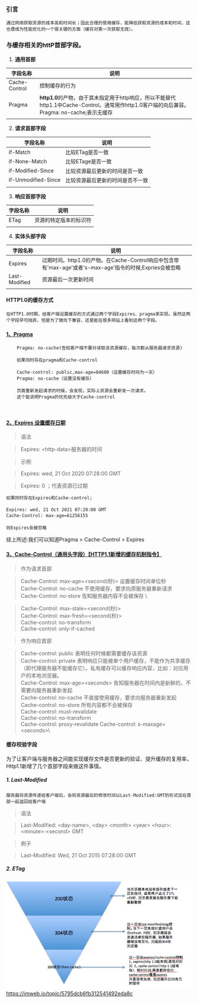 ### 引言
    通过网络获取资源的成本高和时间长；因此合理的使用缓存，能降低获取资源的成本和时间，这也便成为性能优化的一个很关键的方面（缓存对第一次获取无效）。

### 与缓存相关的httP首部字段。

1. **通用首部**

|  字段名称 | 说明  |
|  ----  | ---- |
|  Cache-Control    |  控制缓存的行为 |
|  Pragma  | **http1.0**的产物，由于其未指定用于http响应，所以不能替代http1.1中Cache-Control。通常用作http1.0客户端的向后兼容。Pragma: no-cache;表示无缓存  |
|    |  |

2. **请求首部字段**

|  字段名称 | 说明  |
|  ----  | ---- |
| if-Match | 比较ETag是否一致
| if-None-Match| 比较ETage是否一致
| if-Modified-Since| 比较资源最后更新的时间是否一致
| if-Unmodified-Since| 比较资源最后更新的时间是否不一致
|    |  |

3. **响应首部字段**

|  字段名称 | 说明  |
|  ----  | ---- |
| ETag|资源的特定版本的标识符
|    |  |

4. **实体头部字段**

|  字段名称 | 说明  |
|  ----  | ---- |
| Expires| 过期时间。http1.0的产物。在Cache-Control响应中包含带有'max-age'或者's-max-age'指令的时候,Expries会被忽略
|  Last-Modified  | 资源最后一次更新时间 |
|    |  |

#### **HTTP1.0的缓存方式**

    在HTTP1.0时期，给客户端设置缓存的方式通过两个字段Expires、pragma来实现。虽然这两个字段早可抛弃，但是为了做向下兼容，还是能在很多网站上看到这两个字段。

#### **[1、Pragma](https://cloud.tencent.com/developer/section/1189975)**
```
    Pragma: no-cache(告知客户端不要对读取该资源缓存，每次都从服务器请求资源)

    如果同时存在pragma和Cache-control

    Cache-control: public,max-age=84600（设置缓存时间为一天）
    Pragma: no-cache（设置没有缓存）

    页面重新发起请求的时候，会发现，实际上资源会重新发一次请求。
    这个能说明Pragma的优先级大于Cache-control

    
```
#### **[2、Expires 设置缓存日期](https://cloud.tencent.com/developer/section/1189940)**

> 语法

> Expires: \<http-data\>服务器的时间

> 示例

> Expires: wed, 21 Oct 2020 07:28:00 GMT

> Expires: 0 ；代表资源已过期
```
如果同时存在Expires和Cache-control;

Expires: wed, 21 Oct 2021 07:28:00 GMT
Cache-Control: max-age=61256155

则Expires会被忽略
```

综上所述:我们可以知道Pragma > Cache-Control > Expires

#### **[3、Cache-Control（通用头字段）【HTTP1.1新增的缓存机制指令】](https://cloud.tencent.com/developer/section/1189911)**

> 作为请求首部

> Cache-Control: max-age=\<second(秒)> 设置缓存时间单位秒 \
> Cache-Control: no-cache 不使用缓存，要求向原服务器重新请求 \
> Cache-Control: no-store 告知服务器内容不会被保存 \

> Cache-Control: max-stale=\<second(秒)>\
> Cache-Control: max-fresh=\<second(秒)>\
> Cache-control: no-transform \
> Cache-control: only-if-cached

> 作为响应首部

> Cache-control: public 表明任何时候都需要缓存该资源\
> Cache-control: private 表明响应只能被单个用户缓存，不能作为共享缓存（即代理服务器不能缓存它）。私有缓存可以缓存响应内容，比如：对应用户的本地浏览器。 \
> Cache-Control: max-age=\<seconds> 告知服务器在时间内是新鲜的，不需要向服务器重新发起\
> Cache-control: no-cache 不直接使用缓存，要求向服务器重新发起\
> Cache-control: no-store 所有内容都不会被保存\
> Cache-control: must-revalidate\
> Cache-control: no-transform\
> Cache-control: proxy-revalidate
> Cache-control: s-maxage=\<seconds>\


#### **缓存校验字段**

为了让客户端与服务器之间能实现缓存文件是否更新的验证、提升缓存的复用率，Http1.1新增了几个首部字段来做这件事情。
##### **1. Last-Modified**

    服务器将资源传递给客户端后，会将资源最后的修改时间以Last-Modified:GMT的形式加在首部一起返回给客户端
> 语法

> Last-Modified: \<day-name>, \<day> \<month> \<year> \<hour>:\<minute>:\<second> GMT

> 例子

> Last-Modified: Wed, 21 Oct 2015 07:28:00 GMT 
##### **2. ETag**
![http缓存](./images/http缓存.png)
https://imweb.io/topic/5795dcb6fb312541492eda8c